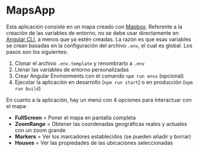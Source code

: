 # MapsApp

Esta aplicación consiste en un mapa creado con [Mapbox](https://www.mapbox.com/). Referente a la creación de las variables de entorno, no se debe usar directamente en [Angular CLI](https://github.com/angular/angular-cli), a menos que ya estén creadas. La razón es que esas variables se crean basadas en la configuración del archivo `.env`, el cual es global. Los pasos son los siguientes:

1. Clonar el archivo `.env.template` y renombrarlo a `.env`
2. Llenar las variables de entorno personalizadas
3. Crear Angular Environments con el comando `npm run envs` (opcional)
4. Ejecutar la aplicación en desarrollo (`npm run start`) o en producción (`npm run build`)

En cuanto a la aplicación, hay un menú con 4 opciones para interactuar con el mapa:
- **FullScreen** = Poner el mapa en pantalla completa
- **ZoomRange** = Obtener las coordenadas geográficas reales y actuales con un zoom grande
- **Markers** = Ver los marcadores establecidos (se pueden añadir y borrar)
- **Houses** = Ver las propiedades de las ubicaciones seleccionadas